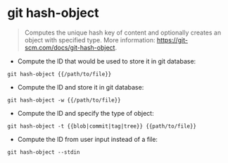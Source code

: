 # git hash-object

> Computes the unique hash key of content and optionally creates an object with specified type.
> More information: <https://git-scm.com/docs/git-hash-object>.

- Compute the ID that would be used to store it in git database:

`git hash-object {{/path/to/file}}`

- Compute the ID and store it in git database:

`git hash-object -w {{/path/to/file}}`

- Compute the ID and specify the type of object:

`git hash-object -t {{blob|commit|tag|tree}} {{path/to/file}}`

- Compute the ID from user input instead of a file:

`git hash-object --stdin`
